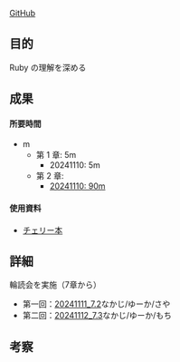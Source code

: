 [GitHub](https://github.com/JunichiIto/ruby-book-codes-v2)

## 目的

<!-- 目的(〜を知りたい/〜を実装したい) -->

Ruby の理解を深める

## 成果

<!-- 成果(できたこと/できなかったこと) -->

#### 所要時間

- m
  - 第 1 章: 5m
    - 20241110: 5m
  - 第 2 章:
    - [20241110: 90m](https://github.com/yu-ka3028/TIL/blob/main/Other/202411101700_進数.md)

#### 使用資料

<!-- 使用資料(教材/書籍/ワークシート/Youtube) -->

- [チェリー本](https://www.amazon.co.jp/%E3%83%97%E3%83%AD%E3%82%92%E7%9B%AE%E6%8C%87%E3%81%99%E4%BA%BA%E3%81%AE%E3%81%9F%E3%82%81%E3%81%AERuby%E5%85%A5%E9%96%80-%E8%A8%80%E8%AA%9E%E4%BB%95%E6%A7%98%E3%81%8B%E3%82%89%E3%83%86%E3%82%B9%E3%83%88%E9%A7%86%E5%8B%95%E9%96%8B%E7%99%BA%E3%83%BB%E3%83%87%E3%83%90%E3%83%83%E3%82%B0%E6%8A%80%E6%B3%95%E3%81%BE%E3%81%A7-Software-Design-plus%E3%82%B7%E3%83%AA%E3%83%BC%E3%82%BA/dp/4774193976)

## 詳細
<!-- 詳細(キーワード/プロセス//具体例を挙げる/今回の課題解決を今後に繋げられる形で記録) -->
輪読会を実施（7章から）

- 第一回：[20241111_7.2](https://github.com/yu-ka3028/TIL/blob/main/Ruby/202411111320.md)なかじ/ゆーか/さや
- 第二回：[20241112_7.3](https://github.com/yu-ka3028/TIL/blob/main/Ruby/202411121340.md)なかじ/ゆーか/もち
## 考察

<!-- 考察(今後の展望/) -->
